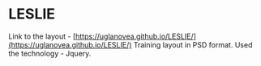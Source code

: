 # LESLIE

Link to the layout - [https://uglanovea.github.io/LESLIE/](https://uglanovea.github.io/LESLIE/)
Training layout in PSD format. Used the technology - Jquery.
